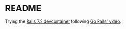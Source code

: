 # README

Trying the [Rails 7.2 devcontainer](https://guides.rubyonrails.org/7_2_release_notes.html#development-containers-configuration-for-applications) following [Go Rails' video](https://gorails.com/episodes/how-to-use-dev-containers-with-rails).

